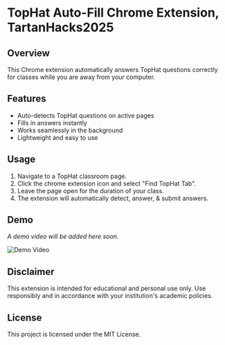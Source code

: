 # TopHat Auto-Fill Chrome Extension, TartanHacks2025

## Overview
This Chrome extension automatically answers TopHat questions correctly for classes while you are away from your computer.

## Features
- Auto-detects TopHat questions on active pages
- Fills in answers instantly
- Works seamlessly in the background
- Lightweight and easy to use

## Usage
1. Navigate to a TopHat classroom page.
2. Click the chrome extension icon and select "Find TopHat Tab".
3. Leave the page open for the duration of your class.
4. The extension will automatically detect, answer, & submit answers.


## Demo
_A demo video will be added here soon._

![Demo Video](PLACEHOLDER_FOR_VIDEO)

## Disclaimer
This extension is intended for educational and personal use only. Use responsibly and in accordance with your institution's academic policies.

## License
This project is licensed under the MIT License.